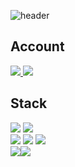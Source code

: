 ![header](https://capsule-render.vercel.app/api?type=transparent&text=Welcome%20my%20dev%20life!&fontSize=60)
## Account
<a href="https://velog.io/@reverofyoung">
  <img src="https://img.shields.io/badge/velog-20C997?style=for-the-badge&logo=velog&logoColor=white">
</a>
<a href="https://github.com/to-ql">
  <img src="https://img.shields.io/badge/GitHub-181717?style=for-the-badge&logo=GitHub&logoColor=white">
</a>
  


## Stack
<!-- <div>
  <img src="https://img.shields.io/badge/html5-E34F26?style=for-the-badge&logo=html5&logoColor=white"><img  src="https://img.shields.io/badge/css3-1572B6?style=for-the-badge&logo=css3&logoColor=white">
</div>
<div>
  <img src="https://img.shields.io/badge/Javascript-F7DF1E?style=for-the-badge&logo=Javascript&logoColor=white"><img  src="https://img.shields.io/badge/React-61DAFB?style=for-the-badge&logo=React&logoColor=white"><img             src="https://img.shields.io/badge/Redux-764ABC?style=for-the-badge&logo=Redux&logoColor=white">
</div>
<div>
  <img src="https://img.shields.io/badge/Git-F05032?style=for-the-badge&logo=Git&logoColor=white"><img  src="https://img.shields.io/badge/GitHub-181717?style=for-the-badge&logo=GitHub&logoColor=white">
</div> -->
<div>
  <img src="https://img.shields.io/badge/html5-000000?style=for-the-badge&logo=html5&logoColor=white"> <img  src="https://img.shields.io/badge/css3-000000?style=for-the-badge&logo=css3&logoColor=white">
</div>
<div>
  <img src="https://img.shields.io/badge/Javascript-000000?style=for-the-badge&logo=Javascript&logoColor=white"> <img  src="https://img.shields.io/badge/React-000000?style=for-the-badge&logo=React&logoColor=white"> <img             src="https://img.shields.io/badge/Redux-000000?style=for-the-badge&logo=Redux&logoColor=white">
</div>
<div>
  <img src="https://img.shields.io/badge/Git-000000?style=for-the-badge&logo=Git&logoColor=white"><img  src="https://img.shields.io/badge/GitHub-000000?style=for-the-badge&logo=GitHub&logoColor=white">
</div>
